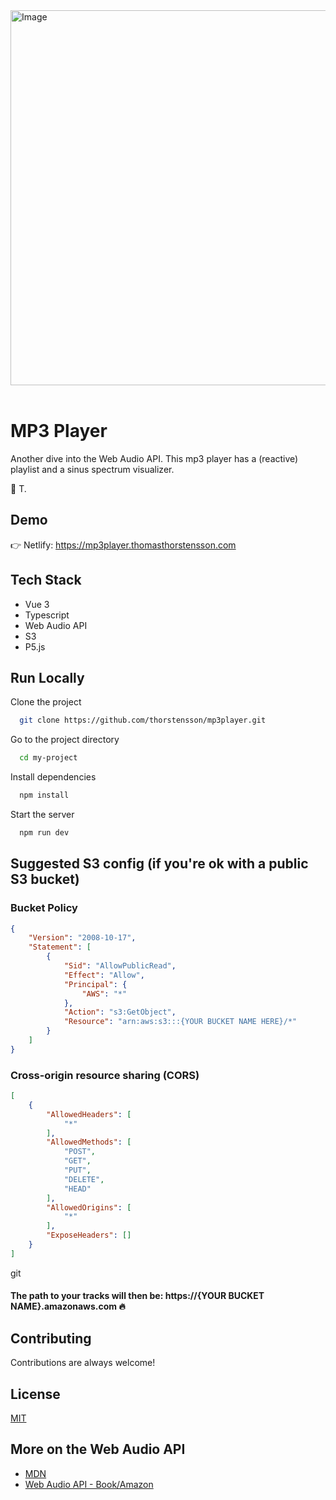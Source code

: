 <img width="600" height="600" alt="Image" src="https://github.com/user-attachments/assets/f5aec123-49bb-4072-9f9c-aebe12e26f6c" />

<br/>
<br/>

# MP3 Player

Another dive into the Web Audio API. This mp3 player has a (reactive) playlist and a sinus spectrum visualizer.

:penguin: T.
## Demo

👉 Netlify: https://mp3player.thomasthorstensson.com

## Tech Stack

- Vue 3
- Typescript
- Web Audio API
- S3
- P5.js

## Run Locally

Clone the project

```bash
  git clone https://github.com/thorstensson/mp3player.git
```

Go to the project directory

```bash
  cd my-project
```

Install dependencies

```bash
  npm install
```

Start the server

```bash
  npm run dev
```
## Suggested S3 config (if you're ok with a public S3 bucket)

### Bucket Policy
```json
{
    "Version": "2008-10-17",
    "Statement": [
        {
            "Sid": "AllowPublicRead",
            "Effect": "Allow",
            "Principal": {
                "AWS": "*"
            },
            "Action": "s3:GetObject",
            "Resource": "arn:aws:s3:::{YOUR BUCKET NAME HERE}/*"
        }
    ]
}
```

### Cross-origin resource sharing (CORS)
```json
[
    {
        "AllowedHeaders": [
            "*"
        ],
        "AllowedMethods": [
            "POST",
            "GET",
            "PUT",
            "DELETE",
            "HEAD"
        ],
        "AllowedOrigins": [
            "*"
        ],
        "ExposeHeaders": []
    }
]
```
git 
#### The path to your tracks will then be: https://{YOUR BUCKET NAME}.amazonaws.com 🔥

## Contributing

Contributions are always welcome!

## License

[MIT](https://choosealicense.com/licenses/mit/)

## More on the Web Audio API

 - [MDN](https://developer.mozilla.org/en-US/docs/Web/API/Web_Audio_API/Visualizations_with_Web_Audio_API)
 - [Web Audio API - Book/Amazon](https://www.amazon.com/Web-Audio-API-Advanced-Interactive/dp/1449332684)


